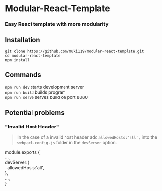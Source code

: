 # Modular-React-Template

### Easy React template with more modularity 

## Installation 
`git clone https://github.com/muki119/modular-react-template.git`<br />
`cd modular-react-template`<br />
`npm install`

## Commands

`npm run dev` starts development server<br />
`npm run build` builds program<br />
`npm run serve` serves build on port 8080

## Potential problems 
### "Invalid Host Header"
>In the case of a invalid host header add `allowedHosts:'all',` into the `webpack.config.js` folder in the `devServer` option.

module.exports { <br />
...,<br />
devServer:{<br />
 &nbsp; allowedHosts:'all',<br />
},<br />
...,<br />
}<br />
